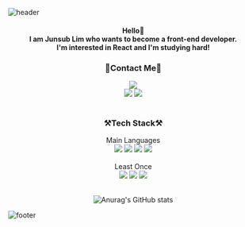 ![header](https://capsule-render.vercel.app/api?type=Waving&color=ffff48&height=200&section=header&text=Welcome%20My%20Github!&fontColor=f3f3f3&fontSize=50&fontAlignY=40)
<br />


<div align="center">
<h4>
Hello🙌<br />
I am Junsub Lim who wants to become a front-end developer.<br />
I'm interested in React and I'm studying hard!
</h4>


<div align="center">
<h3>📱Contact Me📱</h3>
<a href="https://www.google.co.kr/" target="_blank"><img src="https://img.shields.io/badge/zzzzk9113@gmail.com-EA4335?style=for-the-badge&logo=gmail&logoColor=white"/></a><br/>
<a href="https://www.facebook.com/profile.php?id=100028591356922" target="_blank"><img src="https://img.shields.io/badge/facebook-1877F2?style=for-the-badge&logo=facebook&logoColor=white"/></a>
<a href="https://www.instagram.com/subsub_593/" target="blank"><img src="https://img.shields.io/badge/instagram-E4405F?style=for-the-badge&logo=instagram&logoColor=white"/></a>
</div>
<br />

<div align="center">
  
<h3>⚒Tech Stack⚒</h3>
Main Languages<br />
<img src="https://img.shields.io/badge/html-E34F26?style=for-the-badge&logo=html5&logoColor=white">
<img src="https://img.shields.io/badge/css-1572B6?style=for-the-badge&logo=css3&logoColor=white">
<img src="https://img.shields.io/badge/JavaScript-F7DF1E?style=for-the-badge&logo=JavaScript&logoColor=black">
<img src="https://img.shields.io/badge/react-61DAFB?style=for-the-badge&logo=react&logoColor=black">
<br /><br />
Least Once<br />
<img src="https://img.shields.io/badge/python-3776AB?style=for-the-badge&logo=python&logoColor=white">
  <img src="https://img.shields.io/badge/mysql-4479A1?style=for-the-badge&logo=mysql&logoColor=white">
  <img src="https://img.shields.io/badge/Java-4B4B77?style=for-the-badge&logo=&logoColor=white">
</div>
<br />

  ![Anurag's GitHub stats](https://github-readme-stats.vercel.app/api?username=junsub123&&show_icons=true&theme=cobalt)

</div>

![footer](https://capsule-render.vercel.app/api?type=Waving&color=ffff48&height=200&section=footer&text=&fontColor=f3f3f3&fontSize=50&fontAlignY=40)

